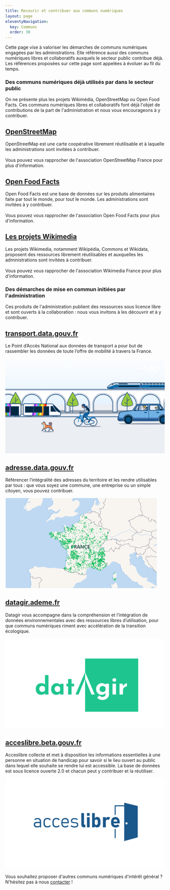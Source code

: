 ```yaml
---
title: Recourir et contribuer aux communs numériques
layout: page
eleventyNavigation:
  key: Communs
  order: 30
---
```


<div class="fr-highlight">
  <p>Cette page vise à valoriser les démarches de communs numériques engagées par les administrations.  Elle référence aussi des communs numériques libres et collaboratifs auxquels le secteur public contribue déjà.  Les références proposées sur cette page sont appelées à évoluer au fil du temps.</p>
</div>

### Des communs numériques déjà utilisés par dans le secteur public
	
On ne présente plus les projets Wikimédia, OpenStreetMap ou Open Food Facts.  Ces communs numériques libres et collaboratifs font déjà l'objet de contributions de la part de l'administration et nous vous encourageons à y contribuer.

<div class="fr-grid-row fr-grid-row--gutters">

  <div class="fr-col-12 fr-col-md-4">
    <div class="fr-card fr-enlarge-link">
      <div class="fr-card__body">
	<h2 class="fr-card__title">
	  <a target="_new" href="https://www.openstreetmap.fr" class="fr-card__link">OpenStreetMap</a>
	</h2>
	<p class="fr-card__desc">
	  OpenStreetMap est une carte coopérative librement réutilisable et à laquelle les administrations sont invitées à contribuer.<br><br>Vous pouvez vous rapprocher de l'association OpenStreetMap France pour plus d'information.
	</p>
      </div>
    </div>
  </div>

  <div class="fr-col-12 fr-col-md-4">
    <div class="fr-card fr-enlarge-link">
      <div class="fr-card__body">
	<h2 class="fr-card__title">
	  <a target="_new" href="https://fr.openfoodfacts.org" class="fr-card__link">Open Food Facts</a>
	</h2>
	<p class="fr-card__desc">
	  Open Food Facts est une base de données sur les produits alimentaires faite par tout le monde, pour tout le monde.  Les administrations sont invitées à y contribuer.<br><br>Vous pouvez vous rapprocher de l'association Open Food Facts pour plus d'information.
	</p>
      </div>
    </div>
  </div>

  <div class="fr-col-12 fr-col-md-4">
    <div class="fr-card fr-enlarge-link">
      <div class="fr-card__body">
	<h2 class="fr-card__title">
	  <a target="_new" href="https://www.wikimedia.fr" class="fr-card__link">Les projets Wikimedia</a>
	</h2>
	<p class="fr-card__desc">
	  Les projets Wikimedia, notamment Wikipédia, Commons et Wikidata, proposent des ressources librement réutilisables et auxquelles les administrations sont invitées à contribuer.<br><br>Vous pouvez vous rapprocher de l'association Wikimedia France pour plus d'information.
	</p>
      </div>
    </div>
  </div>
</div>

### Des démarches de mise en commun initiées par l'administration

Ces produits de l'administration publient des ressources sous licence libre et sont ouverts à la collaboration : nous vous invitons à les découvrir et à y contribuer.

<div class="fr-grid-row fr-grid-row--gutters">
  <div class="fr-col-12 fr-col-md-3">
    <div class="fr-card fr-enlarge-link">
      <div class="fr-card__body">
	<h2 class="fr-card__title">
	  <a target="_new" href="https://transport.data.gouv.fr" class="fr-card__link">transport.data.gouv.fr</a>
	</h2>
	<p class="fr-card__desc">
	  Le Point d’Accès National aux données de transport a pour
	  but de rassembler les données de toute l’offre de mobilité à
	  travers la France.
	</p>
      </div>
      <div class="fr-card__img">
        <img class="fr-responsive-img" src="/img/transport.jpg" alt="">
      </div>
    </div>
  </div>

  <div class="fr-col-12 fr-col-md-3">
    <div class="fr-card fr-enlarge-link">
      <div class="fr-card__body">
	<h2 class="fr-card__title">
	  <a target="_new" href="https://adresse.data.gouv.fr" class="fr-card__link">adresse.data.gouv.fr</a>
	</h2>
	<p class="fr-card__desc">
	  Référencer l’intégralité des adresses du territoire et les
	  rendre utilisables par tous : que vous soyez une commune,
	  une entreprise ou un simple citoyen, vous pouvez contribuer.</p>
      </div>
      <div class="fr-card__img">
        <img class="fr-responsive-img" src="/img/bal.jpg" alt="">
      </div>
    </div>
  </div>

  <div class="fr-col-12 fr-col-md-3">
    <div class="fr-card fr-enlarge-link">
      <div class="fr-card__body">
	<h2 class="fr-card__title">
	  <a target="_new" href="https://datagir.ademe.fr" class="fr-card__link">datagir.ademe.fr</a>
	</h2>
	<p class="fr-card__desc">
	  Datagir vous accompagne dans la compréhension et
	  l’intégration de données environnementales avec des
	  ressources libres d’utilisation, pour que communs numériques
	  riment avec accélération de la transition écologique.</p>
      </div>
      <div class="fr-card__img">
        <img class="fr-responsive-img" src="/img/datagir.jpg" alt="">
      </div>
    </div>
  </div>

  <div class="fr-col-12 fr-col-md-3">
    <div class="fr-card fr-enlarge-link">
      <div class="fr-card__body">
	<h2 class="fr-card__title">
	  <a target="_new" href="https://acceslibre.beta.gouv.fr" class="fr-card__link">acceslibre.beta.gouv.fr</a>
	</h2>
	<p class="fr-card__desc">
	  Acceslibre collecte et met à disposition les informations essentielles à une personne en situation de handicap pour savoir si le lieu ouvert au public dans lequel elle souhaite se rendre lui est accessible.  La base de données est sous licence ouverte 2.0 et chacun peut y contribuer et la réutiliser.
	</p>
      </div>
      <div class="fr-card__img">
        <img class="fr-responsive-img" src="/img/acceslibre.jpg" alt="">
      </div>
    </div>
  </div>
</div>

<div class="fr-highlight">
  <p>Vous souhaitez proposer d'autres communs numériques d'intérêt général ?  N'hésitez pas à nous <a href="mailto:logiciels-libres@data.gouv.fr">contacter</a> !</p>
</div>

